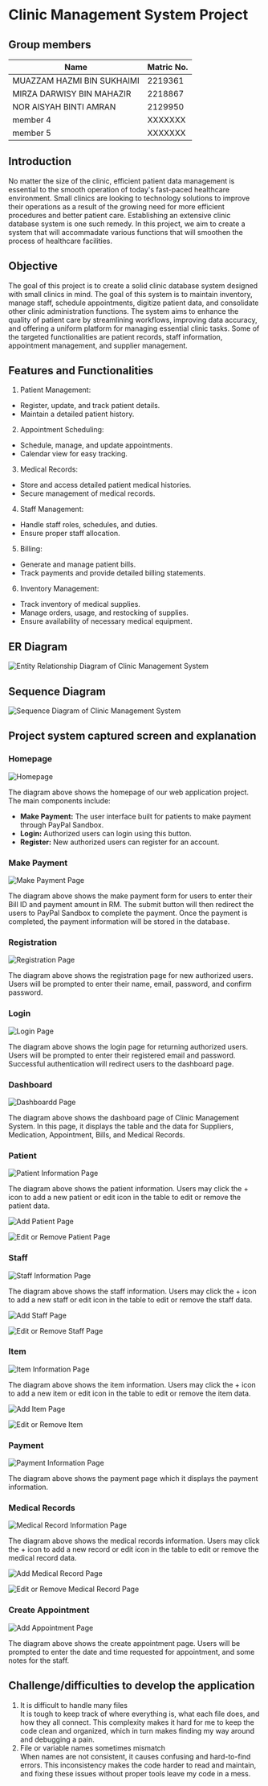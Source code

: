 # Clinic Management System Project

## Group members
| Name  | Matric No. |
| ------------- | ------------- |
| MUAZZAM HAZMI BIN SUKHAIMI  | 2219361  |
| MIRZA DARWISY BIN MAHAZIR  | 2218867  |
| NOR AISYAH BINTI AMRAN | 2129950  |
| member 4  | XXXXXXX  |
| member 5  | XXXXXXX  |

## Introduction
No matter the size of the clinic, efficient patient data management is essential to the smooth operation of today's fast-paced healthcare environment. Small clinics are looking to technology solutions to improve their operations as a result of the growing need for more efficient procedures and better patient care. Establishing an extensive clinic database system is one such remedy. In this project, we aim to create a system that will accommadate various functions that will smoothen the process of healthcare facilities.

## Objective
The goal of this project is to create a solid clinic database system designed with small clinics in mind. The goal of this system is to maintain inventory, manage staff, schedule appointments, digitize patient data, and consolidate other clinic administration functions. The system aims to enhance the quality of patient care by streamlining workflows, improving data accuracy, and offering a uniform platform for managing essential clinic tasks. Some of the targeted functionalities are patient records, staff information, appointment management, and supplier management.


## Features and Functionalities
1. Patient Management:
- Register, update, and track patient details.
- Maintain a detailed patient history.

2. Appointment Scheduling:
- Schedule, manage, and update appointments.
- Calendar view for easy tracking.
  
3. Medical Records:
- Store and access detailed patient medical histories.
- Secure management of medical records.

4. Staff Management:
- Handle staff roles, schedules, and duties.
- Ensure proper staff allocation.

5. Billing:
- Generate and manage patient bills.
- Track payments and provide detailed billing statements.

6. Inventory Management:
- Track inventory of medical supplies.
- Manage orders, usage, and restocking of supplies.
- Ensure availability of necessary medical equipment.

## ER Diagram
![Entity Relationship Diagram of Clinic Management System](/assets/erdfinal.png)

## Sequence Diagram
![Sequence Diagram of Clinic Management System](/assets/sequence.png)

## Project system captured screen and explanation

### Homepage
![Homepage](/assets/screenshots/home-page.png)

The diagram above shows the homepage of our web application project. The main components include:
- **Make Payment:** The user interface built for patients to make payment through PayPal Sandbox.
- **Login:** Authorized users can login using this button.
- **Register:** New authorized users can register for an account.

### Make Payment
![Make Payment Page](/assets/screenshots/make-payment.png)

The diagram above shows the make payment form for users to enter their Bill ID and payment amount in RM. The submit button will then redirect the users to PayPal Sandbox to complete the payment. Once the payment is completed, the payment information will be stored in the database.

### Registration
![Registration Page](/assets/screenshots/register-page.png)

The diagram above shows the registration page for new authorized users. Users will be prompted to enter their name, email, password, and confirm password.

### Login
![Login Page](/assets/screenshots/login-page.png)

The diagram above shows the login page for returning authorized users. Users will be prompted to enter their registered email and password. Successful authentication will redirect users to the dashboard page.

### Dashboard
![Dashboardd Page](/assets/screenshots/dashboard.png)

The diagram above shows the dashboard page of Clinic Management System. In this page, it displays the table and the data for Suppliers, Medication, Appointment, Bills, and Medical Records.

### Patient
![Patient Information Page](/assets/screenshots/patient.png)

The diagram above shows the patient information. Users may click the + icon to add a new patient or edit icon in the table to edit or remove the patient data.

![Add Patient Page](/assets/screenshots/add-patient.png)

![Edit or Remove Patient Page](/assets/screenshots/edit-remove-patient.png)

### Staff
![Staff Information Page](/assets/screenshots/staff.png)

The diagram above shows the staff information. Users may click the + icon to add a new staff or edit icon in the table to edit or remove the staff data.

![Add Staff Page](/assets/screenshots/add-staff.png)

![Edit or Remove Staff Page](/assets/screenshots/edit-remove-staff.png)

### Item
![Item Information Page](/assets/screenshots/item.png)

The diagram above shows the item information. Users may click the + icon to add a new item or edit icon in the table to edit or remove the item data.

![Add Item Page](/assets/screenshots/add-item.png)

![Edit or Remove Item](/assets/screenshots/edit-remove-item.png)

### Payment

![Payment Information Page](/assets/screenshots/payment.png)

The diagram above shows the payment page which it displays the payment information.

### Medical Records
![Medical Record Information Page](/assets/screenshots/record.png)

The diagram above shows the medical records information. Users may click the + icon to add a new record or edit icon in the table to edit or remove the medical record data.

![Add Medical Record Page](/assets/screenshots/add-record.png)

![Edit or Remove Medical Record Page](/assets/screenshots/edit-remove-record.png)

### Create Appointment
![Add Appointment Page](/assets/screenshots/add-appointment.png)

The diagram above shows the create appointment page. Users will be prompted to enter the date and time requested for appointment, and some notes for the staff.

## Challenge/difficulties to develop the application
1. It is difficult to handle many files</br>
   It is tough to keep track of where everything is, what each file does, and how they all connect. This complexity makes it hard for me to keep the code clean and organized, which in turn makes finding my way around and debugging a pain.
2. File or variable names sometimes mismatch</br>
   When names are not consistent, it causes confusing and hard-to-find errors. This inconsistency makes the code harder to read and maintain, and fixing these issues without proper tools leave my code in a mess.
